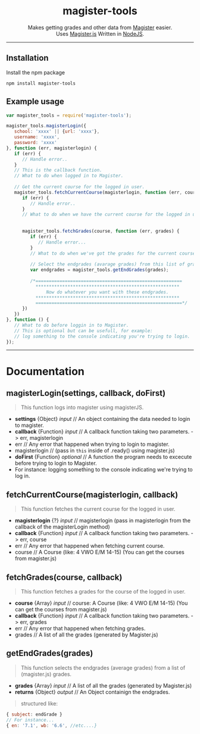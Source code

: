 <h1 align="center">magister-tools</h1>
<p align="center">
   Makes getting grades and other data from <a href="http://www.schoolmaster.nl/">Magister</a> easier. <br>
  Uses <a href="https://github.com/simplyGits/MagisterJS">Magister.js</a> Written in <a href="https://nodejs.org/">NodeJS</a>.
</p>

---

## Installation
Install the npm package
```
npm install magister-tools 
```

## Example usage 
```js
var magister_tools = require('magister-tools');

magister_tools.magisterLogin({
   school: 'xxxx' || {url: 'xxxx'},
   username: 'xxxx',
   password: 'xxxx'
}, function (err, magisterlogin) {
   if (err) {
      // Handle error..
   }
   // This is the callback function. 
   // What to do when logged in to Magister.
   
   // Get the current course for the logged in user.
   magister_tools.fetchCurrentCourse(magisterlogin, function (err, course) {
      if (err) {
         // Handle error..
      }   
      // What to do when we have the current course for the logged in user.
      
      
      magister_tools.fetchGrades(course, function (err, grades) {
         if (err) {
            // Handle error...
         }
         // What to do when we've got the grades for the current course of the logged in user.
         
         // Select the endgrades (avarage grades) from this list of grades.
         var endgrades = magister_tools.getEndGrades(grades);
         
         /*=======================================================
           ******************************************************
               Now do whatever you want with these endgrades.
           ******************************************************
           =======================================================*/ 
      })
   })
}, function () { 
   // What to do before loggin in to Magister.
   // This is optional but can be usefull, for example: 
   // log something to the console indicating you're trying to login.
});
```
---

# Documentation
## **magisterLogin(settings, callback, doFirst)**  
> This function logs into magister using magisterJS.

* **settings** {Object} *input* // An object containing the data needed to login to magister.
* **callback** {Function} *input* // A callback function taking two parameters. -> err, magisterlogin
 * err // Any error that happened when trying to login to magister.
 * magisterlogin // (pass in `this` inside of .ready() using magister.js)
* **doFirst** {Function} *optional* // A function the program needs to excecute before trying to login to Magister.
 * For instance: logging something to the console indicating we're trying to log in.

## fetchCurrentCourse(magisterlogin, callback)
> This function fetches the current course for the logged in user.

* **magisterlogin** {?} *input* // magisterlogin (pass in magisterlogin from the callback of the magisterLogin method)
* **callback** {Function} *input* // A callback function taking two parameters. -> err, course
 * err // Any error that happened when fetching current course.
 * course // A Course (like: 4 VWO E/M 14-15) (You can get the courses from magister.js)
 
## fetchGrades(course, callback)
> This function fetches a grades for the course of the logged in user.
 
* **course** {Array} *input* // course: A Course (like: 4 VWO E/M 14-15) (You can get the courses from magister.js)
* **callback** {Function} *input* // A callback function taking two parameters. -> err, grades
 * err // Any error that happened when fetching grades.
 * grades // A list of all the grades (generated by Magister.js)

## getEndGrades(grades)
> This function selects the endgrades (average grades) from a list of (magister.js) grades.

* **grades** {Array} *input* // A list of all the grades (generated by Magister.js)
* **returns** {Object} *output* // An Object containign the endgrades.  

 > structured like: 
 
  ```js
  { subject: endGrade }   
  // For instance...   
  { en: '7.1', wb: '6.6', //etc....}  
  ```
